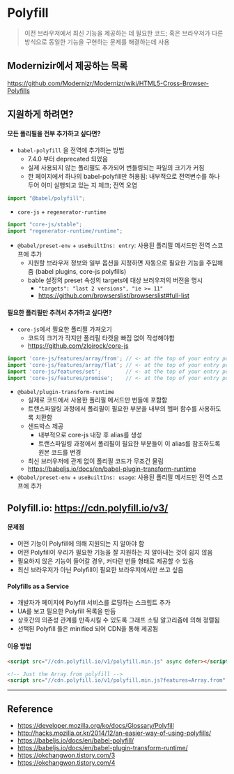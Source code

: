 # Polyfill

> 이전 브라우저에서 최신 기능을 제공하는 데 필요한 코드; 혹은 브라우저가 다른 방식으로 동일한 기능을 구현하는 문제를 해결하는데 사용

## Modernizir에서 제공하는 목록
https://github.com/Modernizr/Modernizr/wiki/HTML5-Cross-Browser-Polyfills

## 지원하게 하려면?
#### 모든 폴리필을 전부 추가하고 싶다면?
- `babel-polyfill` 을 전역에 추가하는 방법
  - 7.4.0 부터 deprecated 되었음
  - 실제 사용되지 않는 폴리필도 추가되어 번들링되는 파일의 크기가 커짐
  - 한 페이지에서 하나의 babel-polyfill만 허용됨: 내부적으로 전역변수를 하나 두어 이미 실행되고 있는 지 체크; 전역 오염

```javascript
import "@babel/polyfill";
```

- `core-js` + `regenerator-runtime`
```javascript
import "core-js/stable";
import "regenerator-runtime/runtime";
```

- `@babel/preset-env` + `useBuiltIns: entry`: 사용된 폴리필 메서드만 전역 스코프에 추가
  - 지원할 브라우저 정보와 일부 옵션을 지정하면 자동으로 필요한 기능을 주입해줌 (babel plugins, core-js polyfills)
  - bable 설정의 preset 속성의 targets에 대상 브러우저의 버전을 명시
    - `"targets": "last 2 versions", "ie >= 11"`
    - https://github.com/browserslist/browserslist#full-list 
  
#### 필요한 폴리필만 추려서 추가하고 싶다면?
- `core-js`에서 필요한 폴리필 가져오기
  - 코드의 크기가 작지만 폴리필 타켓을 빠짐 없이 작성해야함
  - https://github.com/zloirock/core-js
  
```javascript
import 'core-js/features/array/from'; // <- at the top of your entry point
import 'core-js/features/array/flat'; // <- at the top of your entry point
import 'core-js/features/set';        // <- at the top of your entry point
import 'core-js/features/promise';    // <- at the top of your entry point
```
  
- `@babel/plugin-transform-runtime`
  - 실제로 코드에서 사용한 폴리필 메서드만 번들에 포함함
  - 트랜스파일링 과정에서 폴리필이 필요한 부분을 내부의 헬퍼 함수를 사용하도록 치환함
  - 샌드박스 제공
    - 내부적으로 core-js 내장 후 alias를 생성
    - 트랜스파일링 과정에서 폴리필이 필요한 부분들이 이 alias를 참조하도록 원본 코드를 변경
  - 최신 브러우저에 관계 없이 폴리필 코드가 무조건 물림
  - https://babeljs.io/docs/en/babel-plugin-transform-runtime
- `@babel/preset-env` + `useBuiltIns: usage`: 사용된 폴리필 메서드만 전역 스코프에 추가

## Polyfill.io: https://cdn.polyfill.io/v3/

#### 문제점
- 어떤 기능이 Polyfill에 의해 지원되는 지 알아야 함
- 어떤 Polyfill이 우리가 필요한 기능을 잘 지원하는 지 알아내는 것이 쉽지 않음
- 필요하지 않은 기능이 들어갈 경우, 커다란 번들 형태로 제공할 수 있음
- 최신 브라우저가 아닌 Polyfill이 필요한 브라우저에서만 쓰고 싶음

#### Polyfills as a Service
- 개발자가 페이지에 Polyfill 서비스를 로딩하는 스크립트 추가
- UA를 보고 필요한 Polyfill 목록을 만듬
- 상호간의 의존성 관계를 만족시킬 수 있도록 그래프 소팅 알고리즘에 의해 정렬됨
- 선택된 Polyfill 들은 minified 되어 CDN을 통해 제공됨

#### 이용 방법
```html
<script src="//cdn.polyfill.io/v1/polyfill.min.js" async defer></script>

<!-- Just the Array.from polyfill -->
<script src="//cdn.polyfill.io/v1/polyfill.min.js?features=Array.from" async defer></script>
```

---
## Reference
- https://developer.mozilla.org/ko/docs/Glossary/Polyfill
- http://hacks.mozilla.or.kr/2014/12/an-easier-way-of-using-polyfills/
- https://babeljs.io/docs/en/babel-polyfill/
- https://babeljs.io/docs/en/babel-plugin-transform-runtime/
- https://okchangwon.tistory.com/3
- https://okchangwon.tistory.com/4
